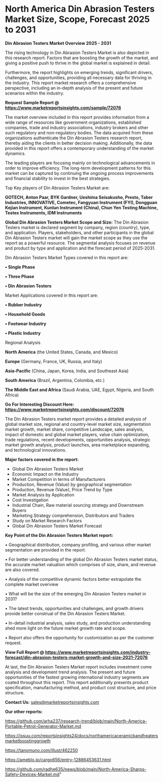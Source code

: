 # North America Din Abrasion Testers Market Size, Scope, Forecast 2025 to 2031

<Strong> Din Abrasion Testers Market Overview 2025 - 2031</strong>

The rising technology in Din Abrasion Testers Market is also depicted in this research report. Factors that are boosting the growth of the market, and giving a positive push to thrive in the global market is explained in detail.

Furthermore, the report highlights on emerging trends, significant drivers, challenges, and opportunities, providing all necessary data for thriving in the industry. This report market research offers a comprehensive perspective, including an in-depth analysis of the present and future scenarios within the industry.

<strong>Request Sample Report @ <a href=https://www.marketreportsinsights.com/sample/72076>https://www.marketreportsinsights.com/sample/72076</a></strong>

The market overview included in this report provides information from a wide range of resources like government organizations, established companies, trade and industry associations, industry brokers and other such regulatory and non-regulatory bodies. The data acquired from these organizations authenticate the Din Abrasion Testers research report, thereby aiding the clients in better decision making. Additionally, the data provided in this report offers a contemporary understanding of the market dynamics.

The leading players are focusing mainly on technological advancements in order to improve efficiency. The long-term development patterns for this market can be captured by continuing the ongoing process improvements and financial stability to invest in the best strategies.

Top Key players of Din Abrasion Testers Market are:

<strong>GOTECH, Anton Paar, BYK Gardner, Ueshima Seisakusho, Presto, Taber Industries, INNOVATIVE, Cometec, Fangyuan Instrument (FYI), Dongguan Kejian Instrument, Kunlun Instrument (China), Chun Yen Testing Machine, Testex Instruments, IDM Instruments</strong>

<strong><b>Global Din Abrasion Testers Market Scope and Size:</b></strong>
The Din Abrasion Testers market is declared segment by company, region (country), type, and application. Players, stakeholders, and other participants in the global Din Abrasion Testers market will gain the market scope as they use the report as a powerful resource. The segmental analysis focuses on revenue and product by type and application and the forecast period of 2025-2031.

Din Abrasion Testers Market Types covered in this report are:

<strong>• Single Phase

• Three Phase

• Din Abrasion Testers</strong>

Market Applications covered in this report are:

<strong>• Rubber Industry

• Household Goods

• Footwear Industry

• Plastic Industry</strong> 

Regional Analysis

<strong>North America</strong> (the United States, Canada, and Mexico)

<strong>Europe</strong> (Germany, France, UK, Russia, and Italy)

<strong>Asia-Pacific</strong> (China, Japan, Korea, India, and Southeast Asia)

<strong>South America</strong> (Brazil, Argentina, Colombia, etc.)

<strong>The Middle East and Africa</strong> (Saudi Arabia, UAE, Egypt, Nigeria, and South Africa)

<strong>Go For Interesting Discount Here: <a href=https://www.marketreportsinsights.com/discount/72076>https://www.marketreportsinsights.com/discount/72076</a></strong>

The Din Abrasion Testers market report provides a detailed analysis of global market size, regional and country-level market size, segmentation market growth, market share, competitive Landscape, sales analysis, impact of domestic and global market players, value chain optimization, trade regulations, recent developments, opportunities analysis, strategic market growth analysis, product launches, area marketplace expanding, and technological innovations.

<strong><b>Major factors covered in the report:</b></strong>
<ul>
  <li>Global Din Abrasion Testers Market </li>
  <li>Economic Impact on the Industry</li>
  <li>Market Competition in terms of Manufacturers</li>
  <li>Production, Revenue (Value) by geographical segmentation</li>
  <li>Production, Revenue (Value), Price Trend by Type</li>
  <li>Market Analysis by Application</li>
  <li>Cost Investigation</li>
  <li>Industrial Chain, Raw material sourcing strategy and Downstream Buyers</li>
  <li>Marketing Strategy comprehension, Distributors and Traders</li>
  <li>Study on Market Research Factors</li>
  <li>Global Din Abrasion Testers Market Forecast</li>
</ul>

<strong><b>Key Point of the Din Abrasion Testers Market report:</b></strong>

• Geographical distribution, company profiling, and various other market segmentation are provided in the report.

• For better understanding of the global Din Abrasion Testers market status, the accurate market valuation which comprises of size, share, and revenue are also covered.

• Analysis of the competitive dynamic factors better extrapolate the complete market overview

• What will be the size of the emerging Din Abrasion Testers market in 2031?

• The latest trends, opportunities and challenges, and growth drivers provide better construal of the Din Abrasion Testers Market.

• In-detail industrial analysis, sales study, and production understanding shed more light on the future market growth rate and scope.

• Report also offers the opportunity for customization as per the customer request.

<strong><b>View Full Report @ <a href=https://www.marketreportsinsights.com/industry-forecast/din-abrasion-testers-market-growth-and-size-2021-72076>https://www.marketreportsinsights.com/industry-forecast/din-abrasion-testers-market-growth-and-size-2021-72076</a></b></strong>


At last, the Din Abrasion Testers Market report includes investment come analysis and development trend analysis. The present and future opportunities of the fastest growing international industry segments are coated throughout this report. This report additionally presents product specification, manufacturing method, and product cost structure, and price structure.

<strong>Contact Us:</strong>
sales@marketreportsinsights.com

<strong>Our other reports:</strong>

<a href=https://github.com/arha237/research-trend/blob/main/North-America-Portable-Petrol-Generator-Market.md>https://github.com/arha237/research-trend/blob/main/North-America-Portable-Petrol-Generator-Market.md</a>

<a href=https://issuu.com/reportsinsights24/docs/northamericaceramicbandheatersmarketboostinggrowth>https://issuu.com/reportsinsights24/docs/northamericaceramicbandheatersmarketboostinggrowth</a>

<a href=https://tanomuno.com/illust/462250>https://tanomuno.com/illust/462250</a>

<a href=https://ameblo.jp/cargo656/entry-12886453631.html>https://ameblo.jp/cargo656/entry-12886453631.html</a>

<a href=https://github.com/radhe635/news/blob/main/North-America-Sharps-Safety-Devices-Market.md>https://github.com/radhe635/news/blob/main/North-America-Sharps-Safety-Devices-Market.md</a>"
